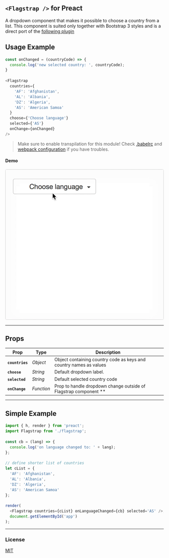 ## `<Flagstrap />` for Preact

A dropdown component that makes it possible to choose a country from a list. This component is suited only together with Bootstrap 3 styles and is a direct port of the [following plugin](https://github.com/blazeworx/flagstrap)



## Usage Example


```js
const onChanged = (countryCode) => {
  console.log('new selected country: ', countryCode);
}

<Flagstrap
  countries={
    'AF': 'Afghanistan',
    'AL': 'Albania',
    'DZ': 'Algeria',
    'AS': 'American Samoa'
  }
  choose={'Choose language'}
  selected={'AS'}
  onChange={onChanged}
/>
```

> Make sure to enable transpilation for this module! Check [.babelrc](https://github.com/bboydflo/flagstrap-preact/blob/master/.babelrc) and [webpack configuration](https://github.com/bboydflo/flagstrap-preact/blob/master/https://github.com/bboydflo/flagstrap-preact/blob/master/webpack.config.js) if you have troubles.



#### Demo

<img alt="preview" src="https://github.com/bboydflo/flagstrap-preact/blob/master/flagstrap-preact.gif" width="720">

---


## Props

| Prop                | Type       | Description         |
|---------------------|------------|---------------------|
| **`countries`**     | _Object_   | Object containing country code as keys and country names as values 
| **`choose`**        | _String_   | Default dropdown label.
| **`selected`**      | _String_   | Default selected country code
| **`onChange`**      | _Function_ | Prop to handle dropdown change outside of Flagstrap component \*\*


---

## Simple Example


```js
import { h, render } from 'preact';
import Flagstrap from './flagstrap';

const cb = (lang) => {
  console.log('on language changed to: ' + lang);
};

// define shorter list of countries
let cList = {
  'AF': 'Afghanistan',
  'AL': 'Albania',
  'DZ': 'Algeria',
  'AS': 'American Samoa'
};

render(
  <Flagstrap countries={cList} onLanguageChanged={cb} selected='AS' />,
  document.getElementById('app')
);

```

---


### License

[MIT]


[MIT]: http://choosealicense.com/licenses/mit/
